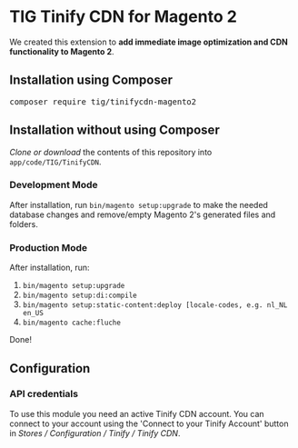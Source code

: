 # TIG Tinify CDN for Magento 2
We created this extension to **add immediate image optimization and CDN functionality to Magento 2**. 

## Installation using Composer
<pre>composer require tig/tinifycdn-magento2</pre>

## Installation without using Composer
_Clone or download_ the contents of this repository into `app/code/TIG/TinifyCDN`.

### Development Mode
After installation, run `bin/magento setup:upgrade` to make the needed database changes and remove/empty Magento 2's generated files and folders.

### Production Mode
After installation, run:
1. `bin/magento setup:upgrade`
2. `bin/magento setup:di:compile`
3. `bin/magento setup:static-content:deploy [locale-codes, e.g. nl_NL en_US`
4. `bin/magento cache:fluche`

Done!

## Configuration

### API credentials
To use this module you need an active Tinify CDN account. You can connect to your account using the 'Connect to your Tinify Account' button in _Stores / Configuration / Tinify / Tinify CDN_.
